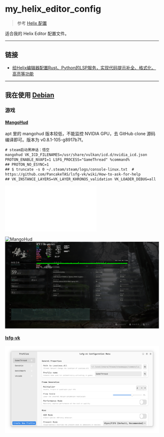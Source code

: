 # my_helix_editor_config

> 参考 [Helix 配置](https://docs.helix-editor.com/configuration.html)

适合我的 Helix Editor 配置文件。

---

## 链接

- [给Helix编辑器配置Rust、Python的LSP服务，实现代码提示补全、格式化、高亮等功能 ](https://www.bilibili.com/read/cv25583084/)

---

## 我在使用 [Debian](https://www.debian.org/)

### 游戏

#### [MangoHud](https://github.com/flightlessmango/MangoHud)

apt 里的 mangohud 版本较低，不能监控 NVIDIA GPU，去 GitHub clone 源码编译即可。版本为 v0.8.1-105-g8917b7f。

```
# steam启动黑神话：悟空
mangohud VK_ICD_FILENAMES=/usr/share/vulkan/icd.d/nvidia_icd.json PROTON_ENABLE_NVAPI=1 LSFG_PROCESS="GameThread" %command%
## PROTON_NO_ESYNC=1
## $ truncate -s 0 ~/.steam/steam/logs/console-linux.txt  # https://github.com/PancakeTAS/lsfg-vk/wiki/How-to-ask-for-help
## VK_INSTANCE_LAYERS=VK_LAYER_KHRONOS_validation VK_LOADER_DEBUG=all

```

<iframe src="//player.bilibili.com/player.html?isOutside=true&aid=115083346776608&bvid=BV1rfeEzsEwW&cid=31913477786&p=1" scrolling="no" border="0" frameborder="no" framespacing="0" allowfullscreen="true"></iframe>

![MangoHud](figures/fig_1.png)
![b1 setting](figures/fig_1b.png)

#### [lsfg-vk](https://github.com/PancakeTAS/lsfg-vk)

![lsfg-vk](figures/fig_2.png)

